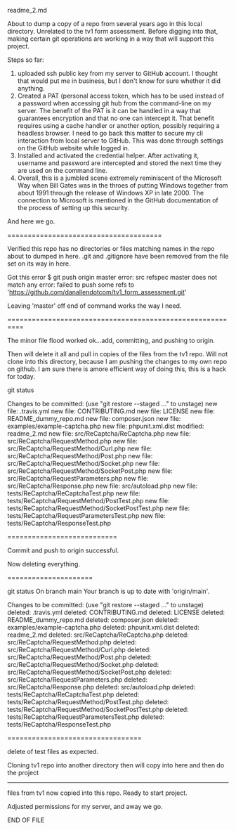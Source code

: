 readme_2.md

About to dump a copy of a repo from several years ago in this local directory.  Unrelated to the tv1 form assessment.  Before digging into that, making certain git operations are working in a way that will support this project.

Steps so far:
1.  uploaded ssh public key from my server to GitHub account.  I thought that would put me in business, but I don't know for sure whether it did anything.
2.  Created a PAT (personal access token, which has to be used instead of a password when accessing git hub from the command-line on my server.  The benefit of the PAT is it can be handled in a way that guarantees encryption and that no one can intercept it.  That benefit requires using a cache handler or another option, possibly requiring a headless browser.  I need to go back this matter to secure my cli interaction from local server to GitHub.  This was done through settings on the GitHub website while logged in.
3.  Installed and activated the credential helper.  After activating it, username and password are intercepted and stored the next time they are used on the command line.
4.  Overall, this is a jumbled scene extremely reminiscent of the Microsoft Way when Bill Gates was in the throes of putting Windows together from about 1991 through the release of Windows XP in late 2000.  The connection to Microsoft is mentioned in the GitHub documentation of the process of setting up this security.

And here we go.


======================================

Verified this repo has no directories or files matching names in the repo about to dumped in here.  .git and .gitignore have been removed from the file set on its way in here.


Got this error
$ git push origin master
error: src refspec master does not match any
error: failed to push some refs to 'https://github.com/danallendotcom/tv1_form_assessment.git'

Leaving 'master' off end of command works the way I need.


==========================================================


The minor file flood worked ok...add, committing, and pushing to origin.

Then will delete it all and pull in copies of the files from the tv1 repo.  Will not clone into this directory, because I am pushing the changes to my own repo on github.  I am sure there is amore efficient way of doing this, this is a hack for today.

git status

Changes to be committed:
  (use "git restore --staged <file>..." to unstage)
	new file:   .travis.yml
	new file:   CONTRIBUTING.md
	new file:   LICENSE
	new file:   README_dummy_repo.md
	new file:   composer.json
	new file:   examples/example-captcha.php
	new file:   phpunit.xml.dist
	modified:   readme_2.md
	new file:   src/ReCaptcha/ReCaptcha.php
	new file:   src/ReCaptcha/RequestMethod.php
	new file:   src/ReCaptcha/RequestMethod/Curl.php
	new file:   src/ReCaptcha/RequestMethod/Post.php
	new file:   src/ReCaptcha/RequestMethod/Socket.php
	new file:   src/ReCaptcha/RequestMethod/SocketPost.php
	new file:   src/ReCaptcha/RequestParameters.php
	new file:   src/ReCaptcha/Response.php
	new file:   src/autoload.php
	new file:   tests/ReCaptcha/ReCaptchaTest.php
	new file:   tests/ReCaptcha/RequestMethod/PostTest.php
	new file:   tests/ReCaptcha/RequestMethod/SocketPostTest.php
	new file:   tests/ReCaptcha/RequestParametersTest.php
	new file:   tests/ReCaptcha/ResponseTest.php


===========================

Commit and push to origin successful.

Now deleting everything.

=====================

git status
On branch main
Your branch is up to date with 'origin/main'.

Changes to be committed:
 (use "git restore --staged <file>..." to unstage)
  deleted:    .travis.yml
  deleted:    CONTRIBUTING.md
  deleted:    LICENSE
  deleted:    README_dummy_repo.md
  deleted:    composer.json
  deleted:    examples/example-captcha.php
  deleted:    phpunit.xml.dist
  deleted:    readme_2.md
  deleted:    src/ReCaptcha/ReCaptcha.php
  deleted:    src/ReCaptcha/RequestMethod.php
  deleted:    src/ReCaptcha/RequestMethod/Curl.php
  deleted:    src/ReCaptcha/RequestMethod/Post.php
  deleted:    src/ReCaptcha/RequestMethod/Socket.php
  deleted:    src/ReCaptcha/RequestMethod/SocketPost.php
  deleted:    src/ReCaptcha/RequestParameters.php
  deleted:    src/ReCaptcha/Response.php
  deleted:    src/autoload.php
  deleted:    tests/ReCaptcha/ReCaptchaTest.php
  deleted:    tests/ReCaptcha/RequestMethod/PostTest.php
  deleted:    tests/ReCaptcha/RequestMethod/SocketPostTest.php
  deleted:    tests/ReCaptcha/RequestParametersTest.php
  deleted:    tests/ReCaptcha/ResponseTest.php


=================================

delete of test files as expected.

Cloning tv1 repo into another directory then will copy into here and then do the project

--------------------------------

files from tv1 now copied into this repo.  Ready to start project.

Adjusted permissions for my server, and away we go.

END OF FILE
